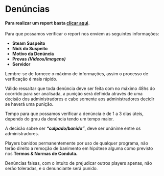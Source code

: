 # Denúncias

#### Para realizar um report basta [clicar aqui](https://www.zkservidores.com/sourcebans/index.php?p=submit).

Para que possamos verificar o report nos enviem as seguintes informações:

* **Steam Suspeito**
* **Nick do Suspeito**
* **Motivo da Denúncia**
* **Provas** _**\(Vídeos/Imagens\)**_
* **Servidor**

Lembre-se de fornece o máximo de informações, assim o processo de verificação é mais rápido.

Válido ressaltar que toda denúncia deve ser feita com no máximo 48hs do ocorrido para ser analisada, a punição será definida através de uma decisão dos administradores e cabe somente aos administradores decidir se haverá uma punição.

Tempo para que possamos verificar a denúncia é de 1 a 3 dias úteis, dependo do grau da denúncia tendo um tempo maior.

A decisão sobre ser _**“culpado/banido”**_, deve ser unânime entre os administradores.

Players banidos permanentemente por uso de qualquer programa, não terão direito a remoção de banimento em hipótese alguma como previsto nos **Termos & Normas de Conduta.**

Denúncias falsas, com o intuito de prejudicar outros players apenas, não serão toleradas, e o denunciante será punido.

